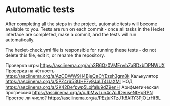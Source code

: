 # Automatic tests

After completing all the steps in the project, automatic tests will become available to you. Tests are run on each commit - once all tasks in the Hexlet interface are completed, make a commit, and the tests will run automatically.

The hexlet-check.yml file is responsible for running these tests - do not delete this file, edit it, or rename the repository.

Проверка игры https://asciinema.org/a/n3B6Qz0VMEnvbZaBDxbDPNWUX
Проверка на чётность https://asciinema.org/a/AzODWW9H4BjeQaCYEzsh3gm8k
Калькулятор https://asciinema.org/a/5PZ4r653UHF7y9JaLT4LlaXMl
НОД https://asciinema.org/a/2K42Defpwp5LxjfaIu9dZ9enH
Арифметическая прогрессия https://asciinema.org/a/oJbMwLun4c7pJDeuseNtHpRPN
Простое ли число? https://asciinema.org/a/PEzjuKTzJ1t8ARY3PjOLrHf8L